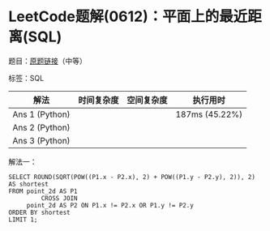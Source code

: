 # LeetCode题解(0612)：平面上的最近距离(SQL)

题目：[原题链接](https://leetcode-cn.com/problems/shortest-distance-in-a-plane/)（中等）

标签：SQL

| 解法           | 时间复杂度 | 空间复杂度 | 执行用时       |
| -------------- | ---------- | ---------- | -------------- |
| Ans 1 (Python) |            |            | 187ms (45.22%) |
| Ans 2 (Python) |            |            |                |
| Ans 3 (Python) |            |            |                |

解法一：

```mysql
SELECT ROUND(SQRT(POW((P1.x - P2.x), 2) + POW((P1.y - P2.y), 2)), 2) AS shortest
FROM point_2d AS P1
         CROSS JOIN
     point_2d AS P2 ON P1.x != P2.x OR P1.y != P2.y
ORDER BY shortest
LIMIT 1;
```